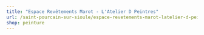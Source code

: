 ```yaml
---
title: "Espace Revêtements Marot - L'Atelier D Peintres"
url: /saint-pourcain-sur-sioule/espace-revetements-marot-latelier-d-peintres/
shop: peinture
---
```


